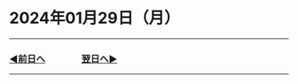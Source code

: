 # 2024年01月29日（月）

---

### [◀️前日へ](https://github.com/yuasys/chatty-journal/blob/main/2024/01/2024-01-28.md)&emsp;&emsp;&emsp;&emsp;[翌日へ▶️](https://github.com/yuasys/chatty-journal/blob/main/2024/01/2024-01-30.md)

---
